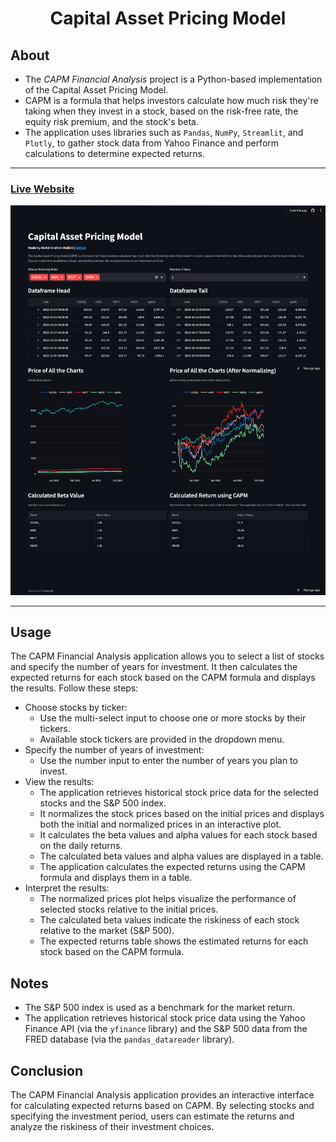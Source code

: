 <h1 align="center">
    Capital Asset Pricing Model
</h1>

## About
- The *CAPM Financial Analysis* project is a Python-based implementation of the Capital Asset Pricing Model. 
- CAPM is a formula that helps investors calculate how much risk they're taking when they invest in a stock, based on the risk-free rate, the equity risk premium, and the stock's beta. 
- The application uses libraries such as `Pandas`, `NumPy`, `Streamlit`, and `Plotly`, to gather stock data from Yahoo Finance and perform calculations to determine expected returns.

---

### [Live Website](https://capm-finance.streamlit.app/)

![capm-webpage](capm-file.png)

---

## Usage
The CAPM Financial Analysis application allows you to select a list of stocks and specify the number of years for investment. It then calculates the expected returns for each stock based on the CAPM formula and displays the results. Follow these steps:

* Choose stocks by ticker:
  * Use the multi-select input to choose one or more stocks by their tickers.
  * Available stock tickers are provided in the dropdown menu.
* Specify the number of years of investment:
  * Use the number input to enter the number of years you plan to invest.
* View the results:
  * The application retrieves historical stock price data for the selected stocks and the S&P 500 index.
  * It normalizes the stock prices based on the initial prices and displays both the initial and normalized prices in an interactive plot.
  * It calculates the beta values and alpha values for each stock based on the daily returns.
  * The calculated beta values and alpha values are displayed in a table.
  * The application calculates the expected returns using the CAPM formula and displays them in a table.
* Interpret the results:
  * The normalized prices plot helps visualize the performance of selected stocks relative to the initial prices.
  * The calculated beta values indicate the riskiness of each stock relative to the market (S&P 500).
  * The expected returns table shows the estimated returns for each stock based on the CAPM formula.

## Notes
* The S&P 500 index is used as a benchmark for the market return.
* The application retrieves historical stock price data using the Yahoo Finance API (via the `yfinance` library) and the S&P 500 data from the FRED database (via the `pandas_datareader` library).

## Conclusion
The CAPM Financial Analysis application provides an interactive interface for calculating expected returns based on CAPM. By selecting stocks and specifying the investment period, users can estimate the returns and analyze the riskiness of their investment choices.